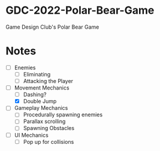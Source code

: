 # GDC-2022-Polar-Bear-Game

Game Design Club's Polar Bear Game

# Notes

-   [ ] Enemies
    -   [ ] Eliminating
    -   [ ] Attacking the Player
-   [ ] Movement Mechanics
    -   [ ] Dashing?
    -   [x] Double Jump
-   [ ] Gameplay Mechanics
    -   [ ] Procedurally spawning enemies
    -   [ ] Parallax scrolling
    -   [ ] Spawning Obstacles
-   [ ] UI Mechanics
    -   [ ] Pop up for collisions
